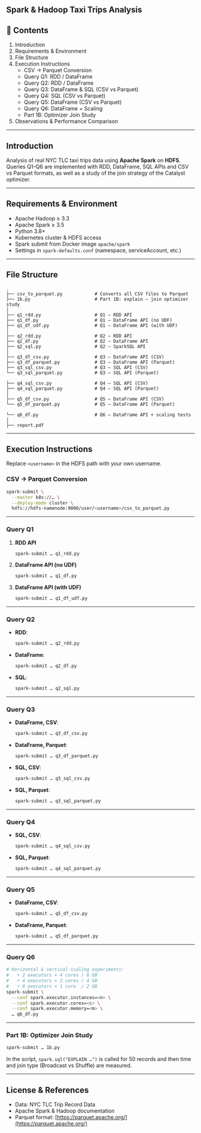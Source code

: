 
Spark & Hadoop Taxi Trips Analysis
---

## 📑 Contents

1. Introduction
2. Requirements & Environment
3. File Structure
4. Execution Instructions
   * CSV → Parquet Conversion
   * Query Q1: RDD / DataFrame
   * Query Q2: RDD / DataFrame
   * Query Q3: DataFrame & SQL (CSV vs Parquet)
   * Query Q4: SQL (CSV vs Parquet)
   * Query Q5: DataFrame (CSV vs Parquet)
   * Query Q6: DataFrame + Scaling
   * Part 1B: Optimizer Join Study
5. Observations & Performance Comparison

---

## Introduction

Analysis of real NYC TLC taxi trips data using **Apache Spark** on **HDFS**.  
Queries Q1–Q6 are implemented with RDD, DataFrame, SQL APIs and CSV vs Parquet formats, as well as a study of the join strategy of the Catalyst optimizer.

---

## Requirements & Environment

* Apache Hadoop ≥ 3.3
* Apache Spark ≥ 3.5
* Python 3.8+
* Kubernetes cluster & HDFS access
* Spark submit from Docker image `apache/spark`
* Settings in `spark-defaults.conf` (namespace, serviceAccount, etc.)

---

## File Structure

```
.
├── csv_to_parquet.py            # Converts all CSV files to Parquet
├── 1b.py                        # Part 1B: explain – join optimizer study
│
├── q1_rdd.py                    # Q1 – RDD API
├── q1_df.py                     # Q1 – DataFrame API (no UDF)
├── q1_df_udf.py                 # Q1 – DataFrame API (with UDF)
│
├── q2_rdd.py                    # Q2 – RDD API
├── q2_df.py                     # Q2 – DataFrame API
├── q2_sql.py                    # Q2 – SparkSQL API
│
├── q3_df_csv.py                 # Q3 – DataFrame API (CSV)
├── q3_df_parquet.py             # Q3 – DataFrame API (Parquet)
├── q3_sql_csv.py                # Q3 – SQL API (CSV)
└── q3_sql_parquet.py            # Q3 – SQL API (Parquet)

├── q4_sql_csv.py                # Q4 – SQL API (CSV)
├── q4_sql_parquet.py            # Q4 – SQL API (Parquet)
│
├── q5_df_csv.py                 # Q5 – DataFrame API (CSV)
└── q5_df_parquet.py             # Q5 – DataFrame API (Parquet)

└── q6_df.py                     # Q6 – DataFrame API + scaling tests
│
├── report.pdf
```

---

## Execution Instructions

Replace `<username>` in the HDFS path with your own username.

### CSV → Parquet Conversion

```bash
spark-submit \
  --master k8s://… \
  --deploy-mode cluster \
  hdfs://hdfs-namenode:9000/user/<username>/csv_to_parquet.py
```

---

### Query Q1

1. **RDD API**

   ```bash
   spark-submit … q1_rdd.py
   ```
2. **DataFrame API (no UDF)**

   ```bash
   spark-submit … q1_df.py
   ```
3. **DataFrame API (with UDF)**

   ```bash
   spark-submit … q1_df_udf.py
   ```

---

### Query Q2

* **RDD**:

  ```bash
  spark-submit … q2_rdd.py
  ```
* **DataFrame**:

  ```bash
  spark-submit … q2_df.py
  ```
* **SQL**:

  ```bash
  spark-submit … q2_sql.py
  ```

---

### Query Q3

* **DataFrame, CSV**:

  ```bash
  spark-submit … q3_df_csv.py
  ```
* **DataFrame, Parquet**:

  ```bash
  spark-submit … q3_df_parquet.py
  ```
* **SQL, CSV**:

  ```bash
  spark-submit … q3_sql_csv.py
  ```
* **SQL, Parquet**:

  ```bash
  spark-submit … q3_sql_parquet.py
  ```

---

### Query Q4

* **SQL, CSV**:

  ```bash
  spark-submit … q4_sql_csv.py
  ```
* **SQL, Parquet**:

  ```bash
  spark-submit … q4_sql_parquet.py
  ```

---

### Query Q5

* **DataFrame, CSV**:

  ```bash
  spark-submit … q5_df_csv.py
  ```
* **DataFrame, Parquet**:

  ```bash
  spark-submit … q5_df_parquet.py
  ```

---

### Query Q6

```bash
# Horizontal & vertical scaling experiments:
#   • 2 executors × 4 cores / 8 GB
#   • 4 executors × 2 cores / 4 GB
#   • 8 executors × 1 core  / 2 GB
spark-submit \
  --conf spark.executor.instances=<n> \
  --conf spark.executor.cores=<c> \
  --conf spark.executor.memory=<m> \
  … q6_df.py
```

---

### Part 1B: Optimizer Join Study

```bash
spark-submit … 1b.py
```

In the script, `spark.sql("EXPLAIN …")` is called for 50 records and then time and join type (Broadcast vs Shuffle) are measured.

---

## License & References

* Data: NYC TLC Trip Record Data
* Apache Spark & Hadoop documentation
* Parquet format: [https://parquet.apache.org/](https://parquet.apache.org/)
